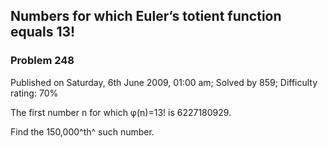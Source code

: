 Numbers for which Euler’s totient function equals 13!
-----------------------------------------------------

### Problem 248

Published on Saturday, 6th June 2009, 01:00 am; Solved by 859;
Difficulty rating: 70%

The first number n for which φ(n)=13! is 6227180929.

Find the 150,000^th^ such number.

